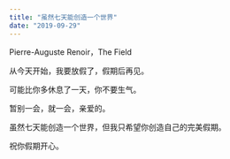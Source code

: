 ```yaml
---
title: "虽然七天能创造一个世界"
date: "2019-09-29"
---
```


Pierre-Auguste Renoir，The Field

  

从今天开始，我要放假了，假期后再见。

  

可能比你多休息了一天，你不要生气。

  

暂别一会，就一会，亲爱的。

  

虽然七天能创造一个世界，但我只希望你创造自己的完美假期。

  

祝你假期开心。
